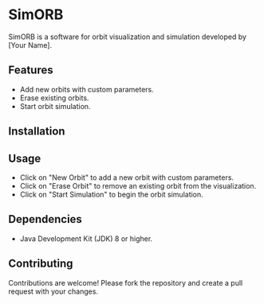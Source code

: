 # SimORB

SimORB is a software for orbit visualization and simulation developed by [Your Name].

## Features

- Add new orbits with custom parameters.
- Erase existing orbits.
- Start orbit simulation.

## Installation

## Usage

- Click on "New Orbit" to add a new orbit with custom parameters.
- Click on "Erase Orbit" to remove an existing orbit from the visualization.
- Click on "Start Simulation" to begin the orbit simulation.

## Dependencies

- Java Development Kit (JDK) 8 or higher.

## Contributing

Contributions are welcome! Please fork the repository and create a pull request with your changes.
